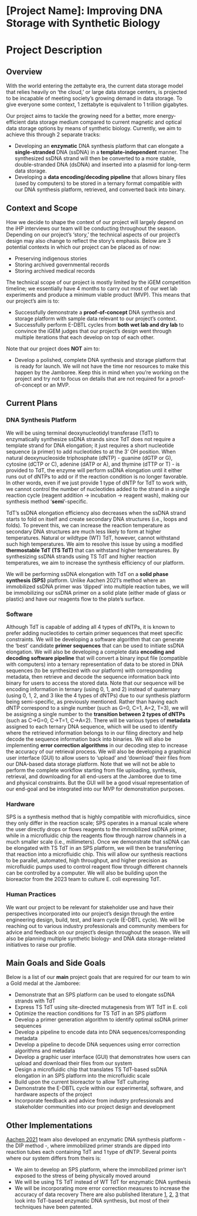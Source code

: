 # [Project Name]: Improving DNA Storage with Synthetic Biology

# Project Description

## Overview
With the world entering the zettabyte era, the current data storage model that relies heavily on ‘the cloud,’ or large data storage centers, is projected to be incapable of meeting society’s growing demand in data storage. To give everyone some context, 1 zettabyte is equivalent to 1 trillion gigabytes.

Our project aims to tackle the growing need for a better, more energy-efficient data storage medium compared to current magnetic and optical data storage options by means of synthetic biology. Currently, we aim to achieve this through 2 separate tracks:
- Developing an **enzymatic** DNA synthesis platform that can elongate a **single-stranded** DNA (ssDNA) in a **template-independent** manner. The synthesized ssDNA strand will then be converted to a more stable, double-stranded DNA (dsDNA) and inserted into a plasmid for long-term data storage.
- Developing a **data encoding/decoding pipeline** that allows binary files (used by computers) to be stored in a ternary format compatible with our DNA synthesis platform, retrieved, and converted back into binary.

## Context and Scope
How we decide to shape the context of our project will largely depend on the iHP interviews our team will be conducting throughout the season. Depending on our project’s ‘story,’ the technical aspects of our project’s design may also change to reflect the story’s emphasis. Below are 3 potential contexts in which our project can be placed as of now:
- Preserving indigenous stories
- Storing archived governmental records
- Storing archived medical records

The technical scope of our project is mostly limited by the iGEM competition timeline; we essentially have 4 months to carry out most of our wet lab experiments and produce a minimum viable product (MVP). This means that our project’s aim is to:
- Successfully demonstrate a **proof-of-concept** DNA synthesis and storage platform with sample data relevant to our project’s context.
- Successfully perform E-DBTL cycles from **both wet lab and dry lab** to convince the iGEM judges that our project’s design went through multiple iterations that each develop on top of each other.

Note that our project does **NOT** aim to:
- Develop a polished, complete DNA synthesis and storage platform that is ready for launch. We will not have the time nor resources to make this happen by the Jamboree. Keep this in mind when you’re working on the project and try not to focus on details that are not required for a proof-of-concept or an MVP.

## Current Plans
### DNA Synthesis Platform
We will be using terminal deoxynucleotidyl transferase (TdT) to enzymatically synthesize ssDNA strands since TdT does not require a template strand for DNA elongation; it just requires a short nucleotide sequence (a primer) to add nucleotides to at the 3’ OH position. When natural deoxynucleoside triphosphate (dNTP) - guanine (dGTP or G), cytosine (dCTP or C), adenine (dATP or A), and thymine (dTTP or T) - is provided to TdT, the enzyme will perform ssDNA elongation until it either runs out of dNTPs to add or if the reaction condition is no longer favorable. In other words, even if we just provide 1 type of dNTP for TdT to work with, we cannot control the number of nucleotides added to the strand in a single reaction cycle (reagent addition → incubation → reagent wash), making our synthesis method ‘**semi**’-specific. 

TdT’s ssDNA elongation efficiency also decreases when the ssDNA strand starts to fold on itself and create secondary DNA structures (i.e., loops and folds). To prevent this, we can increase the reaction temperature as secondary DNA structures are much less likely to form at higher temperatures. Natural or wildtype (WT) TdT, however, cannot withstand such high temperatures. We aim to resolve this issue by using a modified **thermostable TdT (TS TdT)** that can withstand higher temperatures. By synthesizing ssDNA strands using TS TdT and higher reaction temperatures, we aim to increase the synthesis efficiency of our platform. 

We will be performing ssDNA elongation with TdT on a **solid phase synthesis (SPS)** platform. Unlike Aachen 2021’s method where an immobilized ssDNA primer was ‘dipped’ into multiple reaction tubes, we will be immobilizing our ssDNA primer on a solid plate (either made of glass or plastic) and have our reagents flow to the plate’s surface.

### Software
Although TdT is capable of adding all 4 types of dNTPs, it is known to prefer adding nucleotides to certain primer sequences that meet specific constraints. We will be developing a software algorithm that can generate the ‘best’ candidate **primer sequences** that can be used to initiate ssDNA elongation. We will also be developing a complete data **encoding and decoding software pipeline** that will convert a binary input file (compatible with computers) into a ternary representation of data to be stored in DNA sequences (to be synthesized with our platform) with corresponding metadata, then retrieve and decode the sequence information back into binary for users to access the stored data. Note that our sequence will be encoding information in ternary (using 0, 1, and 2) instead of quaternary (using 0, 1, 2, and 3 like the 4 types of dNTPs) due to our synthesis platform being semi-specific, as previously mentioned. Rather than having each dNTP correspond to a single number (such as G=0, C=1, A=2, T=3), we will be assigning a single number to the **transition between 2 types of dNTPs** (such as C→G=0, C→T=1, C→A=2). There will be various types of **metadata** assigned to each ternary DNA sequence, which will be used to identify where the retrieved information belongs to in our filing directory and help decode the sequence information back into binaries. We will also be implementing **error correction algorithms** in our decoding step to increase the accuracy of our retrieval process. We will also be developing a graphical user interface (GUI) to allow users to ‘upload’ and ‘download’ their files from our DNA-based data storage platform. Note that we will not be able to perform the complete workflow starting from file uploading, synthesis, retrieval, and downloading for all end-users at the Jamboree due to time and physical constraints. But the GUI will be a good visual representation of our end-goal and be integrated into our MVP for demonstration purposes.

### Hardware
SPS is a synthesis method that is highly compatible with microfluidics, since they only differ in the reaction scale; SPS operates in a manual scale where the user directly drops or flows reagents to the immobilized ssDNA primer, while in a microfluidic chip the reagents flow through narrow channels in a much smaller scale (i.e., millimeters). Once we demonstrate that ssDNA can be elongated with TS TdT in an SPS platform, we will then be transferring that reaction into a microfluidic chip. This will allow our synthesis reactions to be parallel, automated, high throughput, and higher precision as microfluidic pumps used to control reagent flow through different channels can be controlled by a computer. We will also be building upon the bioreactor from the 2023 team to culture E. coli expressing TdT.

### Human Practices
We want our project to be relevant for stakeholder use and have their perspectives incorporated into our project’s design through the entire engineering design, build, test, and learn cycle (E-DBTL cycle). We will be reaching out to various industry professionals and community members for advice and feedback on our project’s design throughout the season. We will also be planning multiple synthetic biology- and DNA data storage-related initiatives to raise our profile.

## Main Goals and Side Goals
Below is a list of our **main** project goals that are required for our team to win a Gold medal at the Jamboree:
- Demonstrate that an SPS platform can be used to elongate ssDNA strands with TdT
- Express TS TdT using site-directed mutagenesis from WT TdT in E. coli
- Optimize the reaction conditions for TS TdT in an SPS platform
- Develop a primer generation algorithm to identify optimal ssDNA primer sequences
- Develop a pipeline to encode data into DNA sequences/corresponding metadata
- Develop a pipeline to decode DNA sequences using error correction algorithms and metadata
- Develop a graphic user interface (GUI) that demonstrates how users can upload and download their files from our system
- Design a microfluidic chip that translates TS TdT-based ssDNA elongation in an SPS platform into the microfluidic scale
- Build upon the current bioreactor to allow TdT culturing
- Demonstrate the E-DBTL cycle within our experimental, software, and hardware aspects of the project
- Incorporate feedback and advice from industry professionals and stakeholder communities into our project design and development

## Other Implementations
[Aachen 2021](https://2021.igem.org/Team:Aachen) team also developed an enzymatic DNA synthesis platform - the DIP method -, where immobilized primer strands are dipped into reaction tubes each containing TdT and 1 type of dNTP. Several points where our system differs from theirs is:
- We aim to develop an SPS platform, where the immobilized primer isn’t exposed to the stress of being physically moved around
- We will be using TS TdT instead of WT TdT for enzymatic DNA synthesis
- We will be incorporating more error correction measures to increase the accuracy of data recovery
There are also published literature [1](https://pubs.acs.org/doi/abs/10.1021/acscatal.1c04879), [2](https://www.nature.com/articles/s41467-020-18681-5), [3](https://www.science.org/doi/10.1126/sciadv.adi0263) that look into TdT-based enzymatic DNA synthesis, but most of their techniques have been patented.

